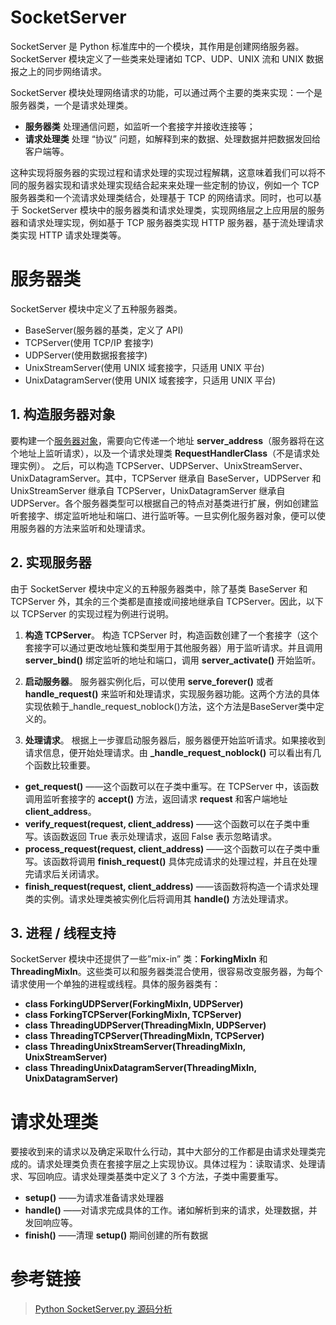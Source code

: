 # SocketServer
SocketServer 是 Python 标准库中的一个模块，其作用是创建网络服务器。SocketServer 模块定义了一些类来处理诸如 TCP、UDP、UNIX 流和 UNIX 数据报之上的同步网络请求。

SocketServer 模块处理网络请求的功能，可以通过两个主要的类来实现：一个是服务器类，一个是请求处理类。

*   **服务器类** 处理通信问题，如监听一个套接字并接收连接等；
*   **请求处理类** 处理 “协议” 问题，如解释到来的数据、处理数据并把数据发回给客户端等。

这种实现将服务器的实现过程和请求处理的实现过程解耦，这意味着我们可以将不同的服务器实现和请求处理实现结合起来来处理一些定制的协议，例如一个 TCP 服务器类和一个流请求处理类结合，处理基于 TCP 的网络请求。同时，也可以基于 SocketServer 模块中的服务器类和请求处理类，实现网络层之上应用层的服务器和请求处理实现，例如基于 TCP 服务器类实现 HTTP 服务器，基于流处理请求类实现 HTTP 请求处理类等。

# 服务器类

SocketServer 模块中定义了五种服务器类。

*   BaseServer(服务器的基类，定义了 API)
*   TCPServer(使用 TCP/IP 套接字)
*   UDPServer(使用数据报套接字)
*   UnixStreamServer(使用 UNIX 域套接字，只适用 UNIX 平台)
*   UnixDatagramServer(使用 UNIX 域套接字，只适用 UNIX 平台)

## 1\. 构造服务器对象

要构建一个[服务器对象](https://github.com/MorsoLi/Web-Server/blob/master/SocketServer/demo.py)，需要向它传递一个地址 **server_address**（服务器将在这个地址上监听请求），以及一个请求处理类 **RequestHandlerClass**（不是请求处理实例）。
之后，可以构造 TCPServer、UDPServer、UnixStreamServer、UnixDatagramServer。其中，TCPServer 继承自 BaseServer，UDPServer 和 UnixStreamServer 继承自 TCPServer，UnixDatagramServer 继承自 UDPServer。各个服务器类型可以根据自己的特点对基类进行扩展，例如创建监听套接字、绑定监听地址和端口、进行监听等。一旦实例化服务器对象，便可以使用服务器的方法来监听和处理请求。

## 2\. 实现服务器

由于 SocketServer 模块中定义的五种服务器类中，除了基类 BaseServer 和 TCPServer 外，其余的三个类都是直接或间接地继承自 TCPServer。因此，以下以 TCPServer 的实现过程为例进行说明。

1.  **构造 TCPServer**。 构造 TCPServer 时，构造函数创建了一个套接字（这个套接字可以通过更改地址簇和类型用于其他服务器）用于监听请求。并且调用 **server_bind()** 绑定监听的地址和端口，调用 **server_activate()** 开始监听。
2.  **启动服务器**。 服务器实例化后，可以使用 **serve_forever()** 或者 **handle_request()** 来监听和处理请求，实现服务器功能。这两个方法的具体实现依赖于_handle_request_noblock()方法，这个方法是BaseServer类中定义的。

3.  **处理请求**。 根据上一步骤启动服务器后，服务器便开始监听请求。如果接收到请求信息，便开始处理请求。由 **_handle_request_noblock()** 可以看出有几个函数比较重要。

*   **get_request()** ——这个函数可以在子类中重写。在 TCPServer 中，该函数调用监听套接字的 **accept()** 方法，返回请求 **request** 和客户端地址 **client_address**。
*   **verify_request(request, client_address)** ——这个函数可以在子类中重写。该函数返回 True 表示处理请求，返回 False 表示忽略请求。
*   **process_request(request, client_address)** ——这个函数可以在子类中重写。该函数将调用 **finish_request()** 具体完成请求的处理过程，并且在处理完请求后关闭请求。
*   **finish_request(request, client_address)** ——该函数将构造一个请求处理类的实例。请求处理类被实例化后将调用其 **handle()** 方法处理请求。

## 3\. 进程 / 线程支持

SocketServer 模块中还提供了一些”mix-in” 类：**ForkingMixIn** 和 **ThreadingMixIn**。这些类可以和服务器类混合使用，很容易改变服务器，为每个请求使用一个单独的进程或线程。具体的服务器类有：

*   **class ForkingUDPServer(ForkingMixIn, UDPServer)**
*   **class ForkingTCPServer(ForkingMixIn, TCPServer)**
*   **class ThreadingUDPServer(ThreadingMixIn, UDPServer)**
*   **class ThreadingTCPServer(ThreadingMixIn, TCPServer)**
*   **class ThreadingUnixStreamServer(ThreadingMixIn, UnixStreamServer)**
*   **class ThreadingUnixDatagramServer(ThreadingMixIn, UnixDatagramServer)**

# 请求处理类

要接收到来的请求以及确定采取什么行动，其中大部分的工作都是由请求处理类完成的。请求处理类负责在套接字层之上实现协议。具体过程为：读取请求、处理请求、写回响应。请求处理类基类中定义了 3 个方法，子类中需要重写。

*   **setup()** ——为请求准备请求处理器
*   **handle()** ——对请求完成具体的工作。诸如解析到来的请求，处理数据，并发回响应等。
*   **finish()** ——清理 **setup()** 期间创建的所有数据
# 参考链接
> [Python SocketServer.py 源码分析](https://www.jianshu.com/p/357e436936bf)